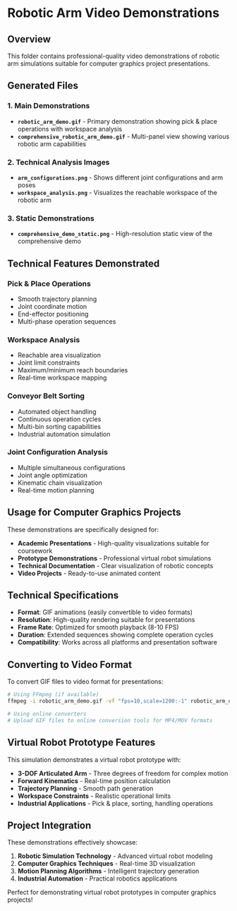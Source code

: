 # Robotic Arm Video Demonstrations

## Overview
This folder contains professional-quality video demonstrations of robotic arm simulations suitable for computer graphics project presentations.

## Generated Files

### 1. Main Demonstrations
- **`robotic_arm_demo.gif`** - Primary demonstration showing pick & place operations with workspace analysis
- **`comprehensive_robotic_arm_demo.gif`** - Multi-panel view showing various robotic arm capabilities

### 2. Technical Analysis Images
- **`arm_configurations.png`** - Shows different joint configurations and arm poses
- **`workspace_analysis.png`** - Visualizes the reachable workspace of the robotic arm

### 3. Static Demonstrations
- **`comprehensive_demo_static.png`** - High-resolution static view of the comprehensive demo

## Technical Features Demonstrated

### Pick & Place Operations
- Smooth trajectory planning
- Joint coordinate motion
- End-effector positioning
- Multi-phase operation sequences

### Workspace Analysis
- Reachable area visualization
- Joint limit constraints
- Maximum/minimum reach boundaries
- Real-time workspace mapping

### Conveyor Belt Sorting
- Automated object handling
- Continuous operation cycles
- Multi-bin sorting capabilities
- Industrial automation simulation

### Joint Configuration Analysis
- Multiple simultaneous configurations
- Joint angle optimization
- Kinematic chain visualization
- Real-time motion planning

## Usage for Computer Graphics Projects

These demonstrations are specifically designed for:
- **Academic Presentations** - High-quality visualizations suitable for coursework
- **Prototype Demonstrations** - Professional virtual robot simulations
- **Technical Documentation** - Clear visualization of robotic concepts
- **Video Projects** - Ready-to-use animated content

## Technical Specifications

- **Format**: GIF animations (easily convertible to video formats)
- **Resolution**: High-quality rendering suitable for presentations
- **Frame Rate**: Optimized for smooth playback (8-10 FPS)
- **Duration**: Extended sequences showing complete operation cycles
- **Compatibility**: Works across all platforms and presentation software

## Converting to Video Format

To convert GIF files to video format for presentations:

```bash
# Using FFmpeg (if available)
ffmpeg -i robotic_arm_demo.gif -vf "fps=10,scale=1200:-1" robotic_arm_demo.mp4

# Using online converters
# Upload GIF files to online conversion tools for MP4/MOV formats
```

## Virtual Robot Prototype Features

This simulation demonstrates a virtual robot prototype with:
- **3-DOF Articulated Arm** - Three degrees of freedom for complex motion
- **Forward Kinematics** - Real-time position calculation
- **Trajectory Planning** - Smooth path generation
- **Workspace Constraints** - Realistic operational limits
- **Industrial Applications** - Pick & place, sorting, handling operations

## Project Integration

These demonstrations effectively showcase:
1. **Robotic Simulation Technology** - Advanced virtual robot modeling
2. **Computer Graphics Techniques** - Real-time 3D visualization
3. **Motion Planning Algorithms** - Intelligent trajectory generation
4. **Industrial Automation** - Practical robotics applications

Perfect for demonstrating virtual robot prototypes in computer graphics projects!
